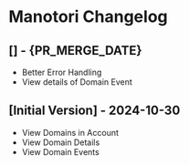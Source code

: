 # Manotori Changelog

## [] - {PR_MERGE_DATE}

- Better Error Handling
- View details of Domain Event

## [Initial Version] - 2024-10-30

- View Domains in Account
- View Domain Details
- View Domain Events